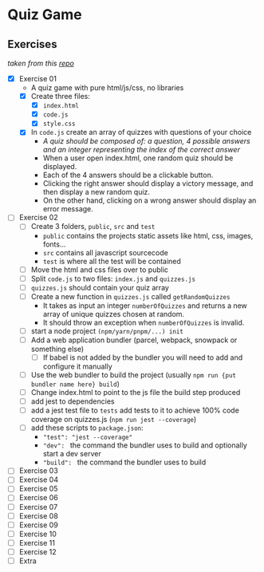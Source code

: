 # Quiz Game

## Exercises

_taken from this [repo](https://github.com/pg6301-fall2022/web_development_and_api_design)_

- [x] Exercise 01
  - A quiz game with pure html/js/css, no libraries
  - [x] Create three files: 
    - [x] `index.html`
    - [x] `code.js`
    - [x] `style.css`
  - [x] In `code.js` create an array of quizzes with questions of your choice
    - _A quiz should be composed of: a question, 4 possible answers and an integer representing the index of the correct
      answer_
    - When a user open index.html, one random quiz should be displayed.
    - Each of the 4 answers should be a clickable button. 
    - Clicking the right answer should display a victory message, and then display a new random quiz.
    - On the other hand, clicking on a wrong answer should display an error message.
- [ ] Exercise 02
  - [ ] Create 3 folders, `public`, `src` and `test`
    - `public` contains the projects static assets like html, css, images, fonts...
    - `src` contains all javascript sourcecode
    -  `test` is where all the test will be contained
  - [ ] Move the html and css files over to public
  - [ ] Split `code.js` to two files: `index.js` and `quizzes.js`
  - [ ] `quizzes.js` should contain your quiz array
  - [ ] Create a new function in `quizzes.js` called `getRandomQuizzes`
    - It takes as input an integer `numberOfQuizzes` and returns a new array of unique quizzes chosen at random.
    - It should throw an exception when `numberOfQuizzes` is invalid.
  - [ ] start a node project `(npm/yarn/pnpm/...) init`
  - [ ] Add a web application bundler (parcel, webpack, snowpack or something else)
    - [ ] If babel is not added by the bundler you will need to add and configure it manually
  - [ ] Use the web bundler to build the project (usually `npm run {put bundler name here} build`)
  - [ ] Change index.html to point to the js file the build step produced
  - [ ] add jest to dependencies
  - [ ] add a jest test file to `tests` add tests to it to achieve 100% code coverage on quizzes.js (`npm run jest --coverage`)
  - [ ] add these scripts to `package.json`: 
    - `"test": "jest --coverage"`
    - `"dev": ` the command the bundler uses to build and optionally start a dev server
    - `"build": ` the command the bundler uses to build
- [ ] Exercise 03
- [ ] Exercise 04
- [ ] Exercise 05
- [ ] Exercise 06
- [ ] Exercise 07
- [ ] Exercise 08
- [ ] Exercise 09
- [ ] Exercise 10
- [ ] Exercise 11
- [ ] Exercise 12
- [ ] Extra